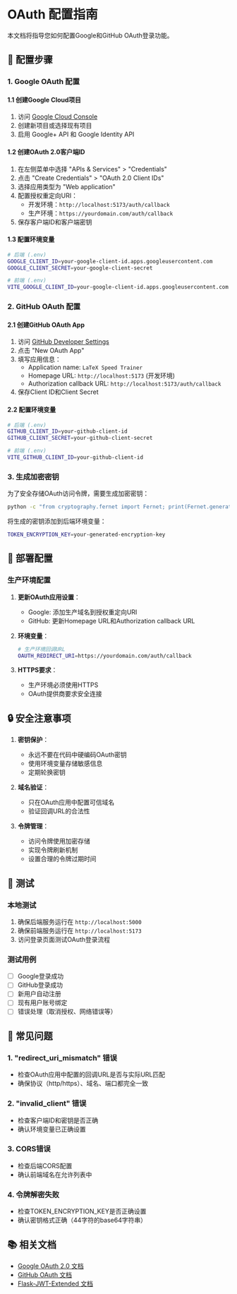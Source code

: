 # OAuth 配置指南

本文档将指导您如何配置Google和GitHub OAuth登录功能。

## 🔧 配置步骤

### 1. Google OAuth 配置

#### 1.1 创建Google Cloud项目
1. 访问 [Google Cloud Console](https://console.cloud.google.com/)
2. 创建新项目或选择现有项目
3. 启用 Google+ API 和 Google Identity API

#### 1.2 创建OAuth 2.0客户端ID
1. 在左侧菜单中选择 "APIs & Services" > "Credentials"
2. 点击 "Create Credentials" > "OAuth 2.0 Client IDs"
3. 选择应用类型为 "Web application"
4. 配置授权重定向URI：
   - 开发环境：`http://localhost:5173/auth/callback`
   - 生产环境：`https://yourdomain.com/auth/callback`
5. 保存客户端ID和客户端密钥

#### 1.3 配置环境变量
```bash
# 后端 (.env)
GOOGLE_CLIENT_ID=your-google-client-id.apps.googleusercontent.com
GOOGLE_CLIENT_SECRET=your-google-client-secret

# 前端 (.env)
VITE_GOOGLE_CLIENT_ID=your-google-client-id.apps.googleusercontent.com
```

### 2. GitHub OAuth 配置

#### 2.1 创建GitHub OAuth App
1. 访问 [GitHub Developer Settings](https://github.com/settings/developers)
2. 点击 "New OAuth App"
3. 填写应用信息：
   - Application name: `LaTeX Speed Trainer`
   - Homepage URL: `http://localhost:5173` (开发环境)
   - Authorization callback URL: `http://localhost:5173/auth/callback`
4. 保存Client ID和Client Secret

#### 2.2 配置环境变量
```bash
# 后端 (.env)
GITHUB_CLIENT_ID=your-github-client-id
GITHUB_CLIENT_SECRET=your-github-client-secret

# 前端 (.env)
VITE_GITHUB_CLIENT_ID=your-github-client-id
```

### 3. 生成加密密钥

为了安全存储OAuth访问令牌，需要生成加密密钥：

```bash
python -c "from cryptography.fernet import Fernet; print(Fernet.generate_key().decode())"
```

将生成的密钥添加到后端环境变量：
```bash
TOKEN_ENCRYPTION_KEY=your-generated-encryption-key
```

## 🚀 部署配置

### 生产环境配置

1. **更新OAuth应用设置**：
   - Google: 添加生产域名到授权重定向URI
   - GitHub: 更新Homepage URL和Authorization callback URL

2. **环境变量**：
   ```bash
   # 生产环境回调URL
   OAUTH_REDIRECT_URI=https://yourdomain.com/auth/callback
   ```

3. **HTTPS要求**：
   - 生产环境必须使用HTTPS
   - OAuth提供商要求安全连接

## 🔒 安全注意事项

1. **密钥保护**：
   - 永远不要在代码中硬编码OAuth密钥
   - 使用环境变量存储敏感信息
   - 定期轮换密钥

2. **域名验证**：
   - 只在OAuth应用中配置可信域名
   - 验证回调URL的合法性

3. **令牌管理**：
   - 访问令牌使用加密存储
   - 实现令牌刷新机制
   - 设置合理的令牌过期时间

## 🧪 测试

### 本地测试
1. 确保后端服务运行在 `http://localhost:5000`
2. 确保前端服务运行在 `http://localhost:5173`
3. 访问登录页面测试OAuth登录流程

### 测试用例
- [ ] Google登录成功
- [ ] GitHub登录成功
- [ ] 新用户自动注册
- [ ] 现有用户账号绑定
- [ ] 错误处理（取消授权、网络错误等）

## 🐛 常见问题

### 1. "redirect_uri_mismatch" 错误
- 检查OAuth应用中配置的回调URL是否与实际URL匹配
- 确保协议（http/https）、域名、端口都完全一致

### 2. "invalid_client" 错误
- 检查客户端ID和密钥是否正确
- 确认环境变量已正确设置

### 3. CORS错误
- 检查后端CORS配置
- 确认前端域名在允许列表中

### 4. 令牌解密失败
- 检查TOKEN_ENCRYPTION_KEY是否正确设置
- 确认密钥格式正确（44字符的base64字符串）

## 📚 相关文档

- [Google OAuth 2.0 文档](https://developers.google.com/identity/protocols/oauth2)
- [GitHub OAuth 文档](https://docs.github.com/en/developers/apps/building-oauth-apps)
- [Flask-JWT-Extended 文档](https://flask-jwt-extended.readthedocs.io/)
